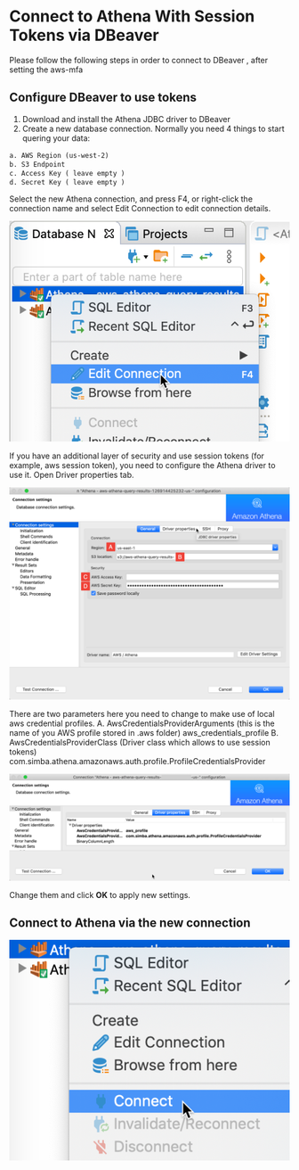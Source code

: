 # Connect to Athena With Session Tokens via DBeaver

Please follow the following steps in order to connect to DBeaver , after setting the aws-mfa

## Configure DBeaver to use tokens
1. Download and install the Athena JDBC driver to DBeaver
2. Create a new database connection. Normally you need 4 things to start quering your data:
```text
a. AWS Region (us-west-2)
b. S3 Endpoint
c. Access Key ( leave empty ) 
d. Secret Key ( leave empty ) 
```
Select the new Athena connection, and press F4, or right-click the connection name and select Edit Connection to edit connection details.

<img src="./image-20200113144829646.png" />

If you have an additional layer of security and use session tokens (for example, aws session token), you need to configure the Athena driver to use it. Open Driver properties tab.

<img src="./image-20200113144811383.png" />

There are two parameters here you need to change to make use of local aws credential profiles.
A. AwsCredentialsProviderArguments (this is the name of you AWS profile stored in .aws folder)
aws_credentials_profile B. AwsCredentialsProviderClass (Driver class which allows to use session tokens)
com.simba.athena.amazonaws.auth.profile.ProfileCredentialsProvider

<img src="./image-20200113144924061.png" />

Change them and click **OK** to apply new settings.

## Connect to Athena via the new connection

<img src="./image-20200113153856688.png" />


